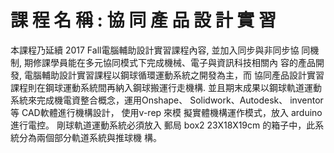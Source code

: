 # 課 程 名 稱 : 協 同 產 品 設 計 實 習
本課程乃延續 2017 Fall電腦輔助設計實習課程內容, 並加入同步與非同步協
同機制, 期修課學員能在多元協同模式下完成機械、電子與資訊科技相關內
容的產品開發, 電腦輔助設計實習課程以鋼球循環運動系統之開發為主，而
協同產品設計實習課程則在鋼球運動系統間再納入鋼球搬運行走機構.
並且期末成果以鋼球軌道運動系統來完成機電資整合概念，運用Onshape、
Solidwork、Autodesk、 inventor 等 CAD軟體進行機構設計， 使用v-rep 來模
擬實體機構運作模式，放入 arduino 進行電控。 剛球軌道運動系統必須放入
郵局 box2 23X18X19cm 的箱子中，此系統分為兩個部分軌道系統與推球機
構。
